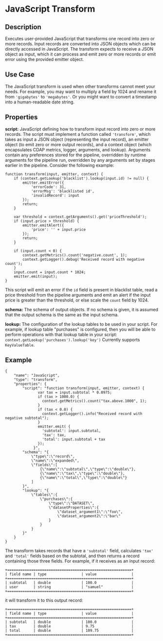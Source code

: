 # JavaScript Transform


Description
-----------
Executes user-provided JavaScript that transforms one record into zero or more records.
Input records are converted into JSON objects which can be directly accessed in
JavaScript. The transform expects to receive a JSON object as input, which it can
process and emit zero or more records or emit error using the provided emitter object.


Use Case
--------
The JavaScript transform is used when other transforms cannot meet your needs.
For example, you may want to multiply a field by 1024 and rename it from ``'gigabytes'``
to ``'megabytes'``. Or you might want to convert a timestamp into a human-readable date string.


Properties
----------
**script:** JavaScript defining how to transform input record into zero or more records. The script must
implement a function called ``'transform'``, which takes as input a JSON object (representing
the input record), an emitter object (to emit zero or more output records), 
and a context object (which encapsulates CDAP metrics, logger, arguments, and lookup).
Arguments contain any preferences stored for the pipeline, overridden by runtime arguments for the pipeline
run, overridden by any arguments set by stages earlier in the pipeline.
Consider the following example:

    function transform(input, emitter, context) {
        if (context.getLookup('blacklist').lookup(input.id) != null) {
            emitter.emitError({
                'errorCode': 31,
                'errorMsg': 'blacklisted id',
                'invalidRecord': input
            });
            return;
        }

        var threshold = context.getArguments().get('priceThreshold');
        if (input.price > threshold) {
            emitter.emitAlert({
                'price': '' + input.price
            });
            return;
        }

        if (input.count < 0) {
            context.getMetrics().count('negative.count', 1);
            context.getLogger().debug('Received record with negative count');
        }
        input.count = input.count * 1024;
        emitter.emit(input);
    }

This script will emit an error if the ``id`` field is present in blacklist table, read a price threshold from
the pipeline arguments and emit an alert if the input price is greater than the threshold,
or else scale the ``count`` field by 1024.

**schema:** The schema of output objects. If no schema is given, it is assumed that the output
schema is the same as the input schema.

**lookup:** The configuration of the lookup tables to be used in your script.
For example, if lookup table "purchases" is configured, then you will be able to perform
operations with that lookup table in your script: ``context.getLookup('purchases').lookup('key')``
Currently supports ``KeyValueTable``.


Example
-------

    {
        "name": "JavaScript",
        "type": "transform",
        "properties": {
            "script": "function transform(input, emitter, context) {
                   var tax = input.subtotal * 0.0975;
                   if (tax > 1000.0) {
                     context.getMetrics().count("tax.above.1000", 1);
                   }
                   if (tax < 0.0) {
                     context.getLogger().info("Received record with negative subtotal");
                   }
                   emitter.emit( {
                     'subtotal': input.subtotal,
                     'tax': tax,
                     'total': input.subtotal + tax
                   });
                 }",
            "schema": "{
                \"type\":\"record\",
                \"name\":\"expanded\",
                \"fields\":[
                    {\"name\":\"subtotal\",\"type\":\"double\"},
                    {\"name\":\"tax\",\"type\":\"double\"},
                    {\"name\":\"total\",\"type\":\"double\"}
                ]
            }",
            "lookup": "{
                \"tables\":{
                    \"purchases\":{
                        \"type\":\"DATASET\",
                        \"datasetProperties\":{
                            \"dataset_argument1\":\"foo\",
                            \"dataset_argument2\":\"bar\"
                        }
                    }
                }
            }"
        }
    }

The transform takes records that have a ``'subtotal'`` field, calculates ``'tax'`` and
``'total'`` fields based on the subtotal, and then returns a record containing those three
fields. For example, if it receives as an input record:

    +=========================================================+
    | field name | type                | value                |
    +=========================================================+
    | subtotal   | double              | 100.0                |
    | user       | string              | "samuel"             |
    +=========================================================+

it will transform it to this output record:

    +=========================================================+
    | field name | type                | value                |
    +=========================================================+
    | subtotal   | double              | 100.0                |
    | tax        | double              | 9.75                 |
    | total      | double              | 109.75               |
    +=========================================================+
